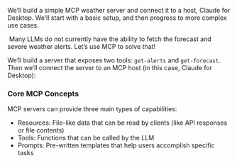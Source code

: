 We’ll build a simple MCP weather server and connect it to a host, Claude for Desktop. We’ll start with a basic setup, and then progress to more complex use cases.

​
Many LLMs do not currently have the ability to fetch the forecast and severe weather alerts. Let’s use MCP to solve that!

We’ll build a server that exposes two tools: ``get-alerts`` and ``get-forecast``. Then we’ll connect the server to an MCP host (in this case, Claude for Desktop):

### Core MCP Concepts
MCP servers can provide three main types of capabilities:

- Resources: File-like data that can be read by clients (like API responses or file contents)
- Tools: Functions that can be called by the LLM
- Prompts: Pre-written templates that help users accomplish specific tasks